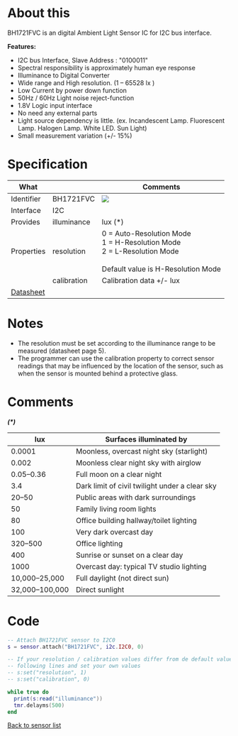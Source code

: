 # About this

BH1721FVC is an digital Ambient Light Sensor IC for I2C bus interface. 

**Features:**

  * I2C bus Interface, Slave Address : "0100011"
  * Spectral responsibility is approximately human eye response
  * Illuminance to Digital Converter
  * Wide range and High resolution. (1 – 65528 lx )
  * Low Current by power down function
  * 50Hz / 60Hz Light noise reject-function
  * 1.8V Logic input interface
  * No need any external parts
  * Light source dependency is little. (ex. Incandescent Lamp. Fluorescent Lamp. Halogen Lamp. White LED. Sun Light)
  * Small measurement variation (+/- 15%)

# Specification

| What         |                 | Comments                    |
|--------------|-----------------|-----------------------------|
| Identifier   | BH1721FVC       | ![](http://git.whitecatboard.org/bh1620fvc.png)                            |
| Interface    | I2C             |                             |
| Provides     | illuminance     | lux (\*)                    |
| Properties   | resolution      | 0 = Auto-Resolution Mode<br/>1 = H-Resolution Mode<br/>2 = L-Resolution Mode<br/><br/>Default value is H-Resolution Mode | 
|              | calibration     | Calibration data +/- lux    |
| [Datasheet](http://rohmfs.rohm.com/en/products/databook/datasheet/ic/sensor/light/bh1721fvc-e.pdf) | | |

# Notes

* The resolution must be set according to the illuminance range to be measured (datasheet page 5).
* The programmer can use the calibration property to correct sensor readings that may be influenced by the location of the sensor, such as when the sensor is mounted behind a protective glass.
 
# Comments

**_(\*)_**

| lux            | Surfaces illuminated by                         |
|----------------|-------------------------------------------------|
| 0.0001         | Moonless, overcast night sky (starlight)        |
| 0.002          | Moonless clear night sky with airglow           |
| 0.05–0.36      | Full moon on a clear night                      |
| 3.4            | Dark limit of civil twilight under a clear sky  |
| 20–50          | Public areas with dark surroundings             |
| 50             | Family living room lights                       |
| 80             | Office building hallway/toilet lighting         |
| 100            | Very dark overcast day                          |
| 320–500        | Office lighting                                 |
| 400            | Sunrise or sunset on a clear day                |
| 1000           | Overcast day: typical TV studio lighting        |
| 10,000–25,000	 | Full daylight (not direct sun)                  |
| 32,000–100,000 | Direct sunlight

# Code

```lua
-- Attach BH1721FVC sensor to I2C0
s = sensor.attach("BH1721FVC", i2c.I2C0, 0)

-- If your resolution / calibration values differ from de default values uncomment the
-- following lines and set your own values
-- s:set("resolution", 1)
-- s:set("calibration", 0)

while true do
  print(s:read("illuminance"))
  tmr.delayms(500)
end
```

[Back to sensor list](https://github.com/whitecatboard/Lua-RTOS-ESP32/wiki/Sensor-module#supported-sensors)